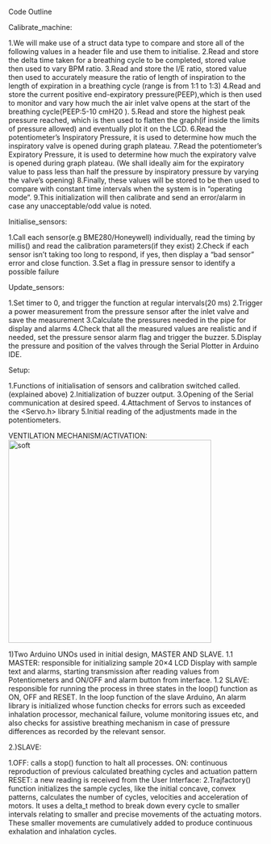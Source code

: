 Code Outline

Calibrate_machine: 

1.We will make use of a struct data type to compare and store all of the following values in a header file and use them to initialise.
2.Read and store the delta time taken for a breathing cycle to be completed, stored value then used to vary BPM ratio.
3.Read and store the I/E ratio, stored value then used to accurately measure the ratio of length of inspiration to the length of expiration in a breathing cycle (range is from 1:1 to 1:3)
4.Read and store the current positive end-expiratory pressure(PEEP),which is then used to monitor and vary how much the air inlet valve opens at the start of the breathing cycle(PEEP:5-10 cmH20 ).
5.Read and store the highest peak pressure reached, which is then used to flatten the graph(if inside the limits of pressure allowed)  and eventually plot it on the LCD.
6.Read the potentiometer’s Inspiratory Pressure, it is used to determine how much the inspiratory valve is opened during graph plateau.
7.Read the potentiometer’s Expiratory Pressure, it is used to determine how much the expiratory valve is opened during graph plateau. (We shall ideally aim for the expiratory value to pass less than half the pressure by inspiratory pressure by varying the valve’s opening)
8.Finally, these values will be stored to be then used to compare with constant time intervals when the system is in “operating mode”.
9.This initialization will then calibrate and send an error/alarm in case any unacceptable/odd value is noted.

Initialise_sensors:

1.Call each sensor(e.g BME280/Honeywell) individually, read the timing by millis() and read the calibration parameters(if they exist)
2.Check if each sensor isn’t taking too long to respond, if yes, then display a “bad sensor” error and close function.
3.Set a flag in pressure sensor to identify a possible failure

Update_sensors:

1.Set timer to 0, and trigger the function at regular intervals(20 ms)
2.Trigger a power measurement from the pressure sensor after the inlet valve and save the measurement
3.Calculate the pressures needed in the pipe for display and alarms
4.Check that all the measured values are realistic and if needed, set the pressure sensor alarm flag and trigger the buzzer.
5.Display the pressure and position of the valves through the Serial Plotter in Arduino IDE. 

Setup:

1.Functions of initialisation of sensors and calibration switched called.(explained above)
2.Initialization of buzzer output.
3.Opening of the Serial communication at desired speed.
4.Attachment of Servos to instances of the <Servo.h> library
5.Initial reading of the adjustments made in the potentiometers.


VENTILATION MECHANISM/ACTIVATION:
<img width="402" alt="soft" src="https://user-images.githubusercontent.com/64616825/95000818-89a2ef00-05dd-11eb-99e7-e52652682a55.png">


1)Two Arduino UNOs used in initial design, MASTER AND SLAVE.
  1.1 MASTER: responsible for initializing sample 20×4 LCD Display with sample text and alarms, starting transmission after reading values from Potentiometers and ON/OFF and alarm button from interface.
  1.2 SLAVE: responsible for running the process in three states in the loop() function as ON, OFF and RESET.
  In the loop function of the slave Arduino, An alarm library is initialized whose function checks for errors such as exceeded inhalation processor, mechanical failure, volume monitoring issues etc, and also checks for assistive breathing mechanism in case of pressure differences as recorded by the relevant sensor.


2.)SLAVE:

1.OFF: calls a stop() function to halt all processes.
  ON: continuous reproduction of previous calculated breathing cycles and actuation pattern
  RESET: a new reading is received from the User Interface:
2.Trajfactory() function initializes the sample cycles, like the initial concave, convex patterns, calculates the number of cycles, velocities and acceleration of motors. It uses a delta_t method to break down every cycle to smaller intervals relating to smaller and precise movements of the actuating motors. These smaller movements are cumulatively added to produce continuous exhalation and inhalation cycles.
